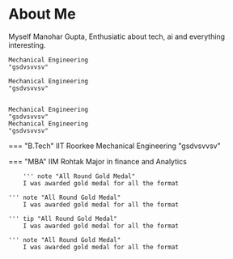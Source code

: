 # About Me


Myself Manohar Gupta, Enthusiatic about tech, ai and everything interesting.

    Mechanical Engineering
    "gsdvsvvsv"

    Mechanical Engineering
    "gsdvsvvsv"


    Mechanical Engineering
    "gsdvsvvsv"
    Mechanical Engineering
    "gsdvsvvsv"





=== "B.Tech"
    IIT Roorkee
    Mechanical Engineering
    "gsdvsvvsv"




=== "MBA"
    IIM Rohtak
    Major in finance and Analytics

        ''' note "All Round Gold Medal"
        I was awarded gold medal for all the format

    ''' note "All Round Gold Medal"
        I was awarded gold medal for all the format

    ''' tip "All Round Gold Medal"
        I was awarded gold medal for all the format

    ''' note "All Round Gold Medal"
        I was awarded gold medal for all the format



